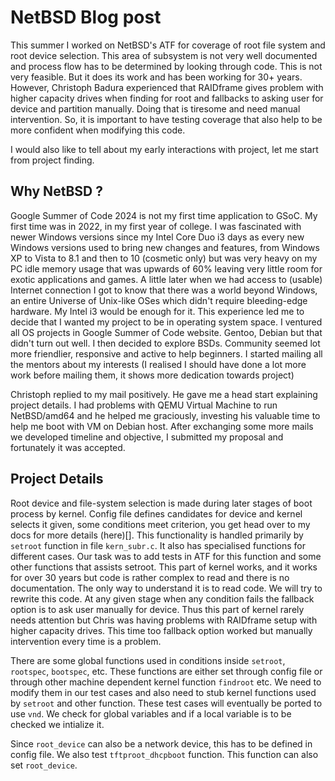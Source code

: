 # NetBSD Blog post
This summer I worked on NetBSD's ATF for coverage of root file system and root device selection. This area of subsystem is not very well documented and process flow has to be determined by looking through code. This is not very feasible.
But it does its work and has been working for 30+ years. However, Christoph Badura experienced that RAIDframe gives problem with higher capacity drives when finding for root and fallbacks to asking user for device and partition manually. Doing that is tiresome and need manual intervention. So, it is important to have testing coverage that also help to be more confident when modifying this code.

I would also like to tell about my early interactions with project, let me start from project finding.

## Why NetBSD ?
Google Summer of Code 2024 is not my first time application to GSoC. My first time was in 2022, in my first year of college. I was fascinated with newer Windows versions
since my Intel Core Duo i3 days as every new Windows versions used to bring new changes and features, from Windows XP to Vista to 8.1 and then to 10 (cosmetic only) but was very heavy on 
my PC idle memory usage that was upwards of 60% leaving very little room for exotic applications and games. A little later when we had access to (usable) Internet connection I got to know that there was a world beyond Windows, an entire Universe of Unix-like OSes which didn't require bleeding-edge hardware. My Intel i3 would be enough for it. This experience led me to decide that I wanted my project to be in operating system space. I ventured all OS projects in Google Summer of Code website. Gentoo, Debian but that didn't turn out well. I then decided to explore BSDs. Community seemed lot more friendlier, responsive and active to help beginners. I started mailing all the mentors about my interests (I realised I should have done a lot more work before mailing them, it shows more dedication towards project)

Christoph replied to my mail positively. He gave me a head start explaining project details. I had problems with QEMU Virtual Machine to run NetBSD/amd64 and he helped me graciously, investing his valuable time to help me boot with VM on Debian host. After exchanging some more mails we developed timeline and objective, I submitted my proposal and fortunately it was accepted.

## Project Details 
Root device and file-system selection is made during later stages of boot process by kernel. Config file defines candidates for device and kernel selects it given, some conditions meet
criterion, you get head over to my docs for more details (here)[]. This functionality is handled primarily by `setroot` function in file `kern_subr.c`. It also has specialised
functions for different cases. Our task was to add tests in ATF for this function and some other functions that assists setroot. This part of kernel works, and it works for over 30 years
but code is rather complex to read and there is no documentation. The only way to understand it is to read code. We will try to rewrite this code. 
At any given stage when any condition fails the fallback option is to ask user manually for device. Thus this part of kernel rarely needs attention but Chris was having problems with RAIDframe setup with higher capacity drives. This time too fallback option worked but manually intervention every time is a problem.

There are some global functions used in conditions inside `setroot`, `rootspec`, `bootspec`, etc. These functions are either set through config file or through other machine dependent kernel 
function `findroot` etc. We need to modify them in our test cases and also need to stub kernel functions used by `setroot` and other function. These test cases will eventually be ported to 
use `vnd`. We check for global variables and if a local variable is to be checked we intialize it. 

Since `root_device` can also be a network device, this has to be defined in config file. We also test `tftproot_dhcpboot` function. This function can also set `root_device`.
